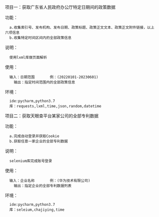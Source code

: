 项目一：获取广东省人民政府办公厅特定日期间的政策数据
  
  功能：
  
      a.收集索引号、发布机构、发布日期、政策标题、政策正文文本、政策正文附件链接，以上六项信息
      b.收集特定时间区间内的全部政策信息
      
  说明：
  
      使用lxml库做页面解析
      
  使用：
  
      输入：日期范围		例：(20220101-20230601)
	    输出：指定时间范围内的全部政策信息

  环境：
  
      ide:pycharm,python3.7
      库：requests,lxml,time,json,random,datetime


项目二：获取天眼查平台某家公司的全部专利数据
  
  功能：
  
      a.完成自动登录并获取Cookie
      b.获取任意一家企业的全部专利数据
      
  说明：
  
      selenium库完成账号登录
      
  使用：
  
      输入：企业名称		例：(华为技术有限公司)
	    输出：指定企业的全部专利数据列表

  环境：
  
      ide:pycharm,python3.7
      库：seleium,chajiying,time
